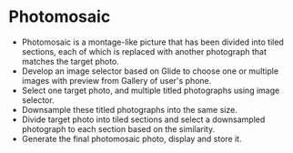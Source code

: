 # Photomosaic
+ Photomosaic is a montage-like picture that has been divided into tiled sections, each of which is replaced with another photograph that matches the target photo. 
+ Develop an image selector based on Glide to choose one or multiple images with preview from Gallery of user's phone. 
+ Select one target photo, and multiple titled photographs using image selector. 
+ Downsample these titled photographs into the same size. 
+ Divide target photo into tiled sections and select a downsampled photograph to each section based on the similarity. 
+ Generate the final photomosaic photo, display and store it.
